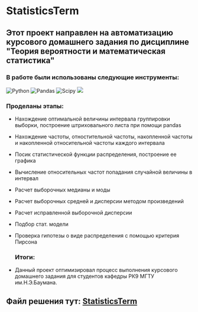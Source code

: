 # StatisticsTerm
## Этот проект направлен на автоматизацию курсового домашнего задания по дисциплине "Теория вероятности и математическая статистика"
### В работе были использованы следующие инструменты:
![Python](https://camo.githubusercontent.com/a82f90224cfb75e682adae9b9f9c3257638d16ecea35001155cac9618d234585/68747470733a2f2f696d672e736869656c64732e696f2f62616467652f707974686f6e2d77686974653f6c6f676f3d707974686f6e267374796c653d666f722d7468652d6261646765)
![Pandas](https://camo.githubusercontent.com/6857d3b9486585dd1154240b8c0f540678413e92feb328d69ea3dd54adc2db7d/68747470733a2f2f696d672e736869656c64732e696f2f62616467652f70616e6461732d77686974653f6c6f676f3d70616e646173266c6f676f436f6c6f723d626c7565267374796c653d666f722d7468652d6261646765) ![Scipy](https://camo.githubusercontent.com/c142c549619da86190c32d9c0fac28867482496c63080e69a9d446237a046cc9/68747470733a2f2f696d672e736869656c64732e696f2f62616467652f53636970792d77686974653f6c6f676f3d5363697079266c6f676f436f6c6f723d626c61636b267374796c653d666f722d7468652d6261646765) <img src="https://img.shields.io/badge/seaborn-white?style=for-the-badge&logo=&logoColor="/>
### Проделаны этапы:
- Нахождение оптимальной величины интервала группировки выборки, построение штриховального листа при помощи pandas
- Нахождение частоты, отностительной частоты, накопленной частоты и накопленной относительной частоты каждого интервала
- Посик статистической функции распределения, построение ее графика
- Вычисление относительных частот попадания случайной величины в интервал
- Расчет выборочных медианы и моды
- Расчет выборочных средней и дисперсии методом произведений
- Расчет исправленной выборочной дисперсии
- Подбор стат. модели
- Проверка гипотезы о виде распределения с помощью критерия Пирсона

  ### Итоги:
- Данный проект оптимизировал процесс выполнения курсового домашнего задания для студентов кафедры РК9 МГТУ им.Н.Э.Баумана.
## Файл решения тут: [StatisticsTerm](https://github.com/Mihail-Olegovich/StatisticsTerm/blob/master/Math_stat_BMSTU_project.ipynb)
